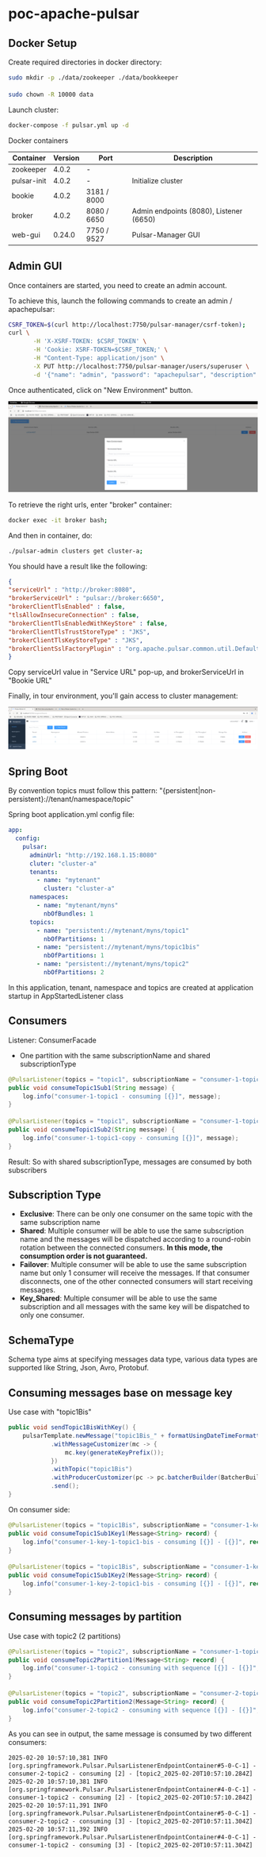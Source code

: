 # poc-apache-pulsar

## Docker Setup

Create required directories in docker directory:

```bash
sudo mkdir -p ./data/zookeeper ./data/bookkeeper

sudo chown -R 10000 data
```

Launch cluster:

```bash
docker-compose -f pulsar.yml up -d
```

Docker containers

| Container       | Version | Port        | Description                               |
|-----------------|---------|-------------|-------------------------------------------|
| zookeeper       | 4.0.2   | -           |                                           |
| pulsar-init     | 4.0.2   | -           | Initialize cluster                        |
| bookie          | 4.0.2   | 3181 / 8000 |                                           |
| broker          | 4.0.2   | 8080 / 6650 | Admin endpoints (8080), Listener (6650)   |
| web-gui         | 0.24.0  | 7750 / 9527 | Pulsar-Manager GUI                        | 


## Admin GUI

Once containers are started, you need to create an admin account.

To achieve this, launch the following commands to create an admin / apachepulsar:

```bash
CSRF_TOKEN=$(curl http://localhost:7750/pulsar-manager/csrf-token);
curl \
       -H 'X-XSRF-TOKEN: $CSRF_TOKEN' \
       -H 'Cookie: XSRF-TOKEN=$CSRF_TOKEN;' \
       -H "Content-Type: application/json" \
       -X PUT http://localhost:7750/pulsar-manager/users/superuser \
       -d '{"name": "admin", "password": "apachepulsar", "description": "test", "email": "username@test.org"}';
```

Once authenticated, click on "New Environment" button.

![](images/pulsar_new_env.png)

To retrieve the right urls, enter "broker" container:

```bash
docker exec -it broker bash;
```

And then in container, do:

```bash
./pulsar-admin clusters get cluster-a;
```

You should have a result like the following:

```json
{
"serviceUrl" : "http://broker:8080",
"brokerServiceUrl" : "pulsar://broker:6650",
"brokerClientTlsEnabled" : false,
"tlsAllowInsecureConnection" : false,
"brokerClientTlsEnabledWithKeyStore" : false,
"brokerClientTlsTrustStoreType" : "JKS",
"brokerClientTlsKeyStoreType" : "JKS",
"brokerClientSslFactoryPlugin" : "org.apache.pulsar.common.util.DefaultPulsarSslFactory"
}
```

Copy serviceUrl value in "Service URL" pop-up, and brokerServiceUrl in "Bookie URL"

Finally, in tour environment, you'll gain access to cluster management:

![](images/pulsar_management.png)

## Spring Boot

By convention topics must follow this pattern: "{persistent|non-persistent}://tenant/namespace/topic"

Spring boot application.yml config file:

```yml
app:
  config:
    pulsar:
      adminUrl: "http://192.168.1.15:8080"
      cluter: "cluster-a"
      tenants:
        - name: "mytenant"
          cluster: "cluster-a"
      namespaces:
        - name: "mytenant/myns"
          nbOfBundles: 1
      topics:
        - name: "persistent://mytenant/myns/topic1"
          nbOfPartitions: 1
        - name: "persistent://mytenant/myns/topic1bis"
          nbOfPartitions: 1
        - name: "persistent://mytenant/myns/topic2"
          nbOfPartitions: 2
```

In this application, tenant, namespace and topics are created at application startup in AppStartedListener class

## Consumers

Listener: ConsumerFacade

* One partition with the same subscriptionName and shared subscriptionType

```java
@PulsarListener(topics = "topic1", subscriptionName = "consumer-1-topic1", subscriptionType = SubscriptionType.Shared)
public void consumeTopic1Sub1(String message) {
    log.info("consumer-1-topic1 - consuming [{}]", message);
}

@PulsarListener(topics = "topic1", subscriptionName = "consumer-1-topic1", subscriptionType = SubscriptionType.Shared)
public void consumeTopic1Sub2(String message) {
    log.info("consumer-1-topic1-copy - consuming [{}]", message);
}
```

Result: So with shared subscriptionType, messages are consumed by both subscribers

## Subscription Type

* **Exclusive**: There can be only one consumer on the same topic with the same subscription name
* **Shared**: Multiple consumer will be able to use the same subscription name and the messages will be dispatched according to a round-robin rotation between the connected consumers. **In this mode, the consumption order is not guaranteed.**
* **Failover**: Multiple consumer will be able to use the same subscription name but only 1 consumer will receive the messages. If that consumer disconnects, one of the other connected consumers will start receiving messages.
* **Key_Shared**: Multiple consumer will be able to use the same subscription and all messages with the same key will be dispatched to only one consumer.

## SchemaType

Schema type aims at specifying messages data type, various data types are supported like String, Json, Avro, Protobuf.

## Consuming messages base on message key

Use case with "topic1Bis"

```java
public void sendTopic1BisWithKey() {
    pulsarTemplate.newMessage("topic1Bis_" + formatUsingDateTimeFormatter(LocalDateTime.now()))
            .withMessageCustomizer(mc -> {
                mc.key(generateKeyPrefix());
            })
            .withTopic("topic1Bis")
            .withProducerCustomizer(pc -> pc.batcherBuilder(BatcherBuilder.KEY_BASED))
            .send();
}
```

On consumer side:

```java
@PulsarListener(topics = "topic1Bis", subscriptionName = "consumer-1-key-1-topic1-bis", subscriptionType = SubscriptionType.Key_Shared)
public void consumeTopic1Sub1Key1(Message<String> record) {
    log.info("consumer-1-key-1-topic1-bis - consuming [{}] - [{}]", record.getHeaders().get(KEY_HEADER), record.getPayload());
}

@PulsarListener(topics = "topic1Bis", subscriptionName = "consumer-1-key-1-topic1-bis", subscriptionType = SubscriptionType.Key_Shared)
public void consumeTopic1Sub1Key2(Message<String> record) {
    log.info("consumer-1-key-2-topic1-bis - consuming [{}] - [{}]", record.getHeaders().get(KEY_HEADER), record.getPayload());
}
```

## Consuming messages by partition

Use case with topic2 (2 partitions)
```java
@PulsarListener(topics = "topic2", subscriptionName = "consumer-1-topic2")
public void consumeTopic2Partition1(Message<String> record) {
    log.info("consumer-1-topic2 - consuming with sequence [{}] - [{}]", record.getHeaders().get(SEQUENCE_ID), record.getPayload());
}

@PulsarListener(topics = "topic2", subscriptionName = "consumer-2-topic2")
public void consumeTopic2Partition2(Message<String> record) {
    log.info("consumer-2-topic2 - consuming with sequence [{}] - [{}]", record.getHeaders().get(SEQUENCE_ID), record.getPayload());
}
```

As you can see in output, the same message is consumed by two different consumers:

```
2025-02-20 10:57:10,381 INFO  [org.springframework.Pulsar.PulsarListenerEndpointContainer#5-0-C-1] - consumer-2-topic2 - consuming [2] - [topic2_2025-02-20T10:57:10.284Z]
2025-02-20 10:57:10,381 INFO  [org.springframework.Pulsar.PulsarListenerEndpointContainer#4-0-C-1] - consumer-1-topic2 - consuming [2] - [topic2_2025-02-20T10:57:10.284Z]
2025-02-20 10:57:11,391 INFO  [org.springframework.Pulsar.PulsarListenerEndpointContainer#5-0-C-1] - consumer-2-topic2 - consuming [3] - [topic2_2025-02-20T10:57:11.304Z]
2025-02-20 10:57:11,392 INFO  [org.springframework.Pulsar.PulsarListenerEndpointContainer#4-0-C-1] - consumer-1-topic2 - consuming [3] - [topic2_2025-02-20T10:57:11.304Z]
```